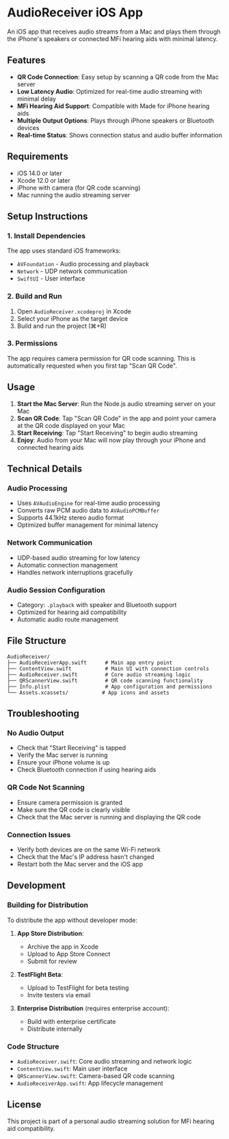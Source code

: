 # AudioReceiver iOS App

An iOS app that receives audio streams from a Mac and plays them through the iPhone's speakers or connected MFi hearing aids with minimal latency.

## Features

- **QR Code Connection**: Easy setup by scanning a QR code from the Mac server
- **Low Latency Audio**: Optimized for real-time audio streaming with minimal delay
- **MFi Hearing Aid Support**: Compatible with Made for iPhone hearing aids
- **Multiple Output Options**: Plays through iPhone speakers or Bluetooth devices
- **Real-time Status**: Shows connection status and audio buffer information

## Requirements

- iOS 14.0 or later
- Xcode 12.0 or later
- iPhone with camera (for QR code scanning)
- Mac running the audio streaming server

## Setup Instructions

### 1. Install Dependencies

The app uses standard iOS frameworks:
- `AVFoundation` - Audio processing and playback
- `Network` - UDP network communication
- `SwiftUI` - User interface

### 2. Build and Run

1. Open `AudioReceiver.xcodeproj` in Xcode
2. Select your iPhone as the target device
3. Build and run the project (⌘+R)

### 3. Permissions

The app requires camera permission for QR code scanning. This is automatically requested when you first tap "Scan QR Code".

## Usage

1. **Start the Mac Server**: Run the Node.js audio streaming server on your Mac
2. **Scan QR Code**: Tap "Scan QR Code" in the app and point your camera at the QR code displayed on your Mac
3. **Start Receiving**: Tap "Start Receiving" to begin audio streaming
4. **Enjoy**: Audio from your Mac will now play through your iPhone and connected hearing aids

## Technical Details

### Audio Processing
- Uses `AVAudioEngine` for real-time audio processing
- Converts raw PCM audio data to `AVAudioPCMBuffer`
- Supports 44.1kHz stereo audio format
- Optimized buffer management for minimal latency

### Network Communication
- UDP-based audio streaming for low latency
- Automatic connection management
- Handles network interruptions gracefully

### Audio Session Configuration
- Category: `.playback` with speaker and Bluetooth support
- Optimized for hearing aid compatibility
- Automatic audio route management

## File Structure

```
AudioReceiver/
├── AudioReceiverApp.swift      # Main app entry point
├── ContentView.swift           # Main UI with connection controls
├── AudioReceiver.swift         # Core audio streaming logic
├── QRScannerView.swift         # QR code scanning functionality
├── Info.plist                  # App configuration and permissions
└── Assets.xcassets/           # App icons and assets
```

## Troubleshooting

### No Audio Output
- Check that "Start Receiving" is tapped
- Verify the Mac server is running
- Ensure your iPhone volume is up
- Check Bluetooth connection if using hearing aids

### QR Code Not Scanning
- Ensure camera permission is granted
- Make sure the QR code is clearly visible
- Check that the Mac server is running and displaying the QR code

### Connection Issues
- Verify both devices are on the same Wi-Fi network
- Check that the Mac's IP address hasn't changed
- Restart both the Mac server and the iOS app

## Development

### Building for Distribution
To distribute the app without developer mode:

1. **App Store Distribution**:
   - Archive the app in Xcode
   - Upload to App Store Connect
   - Submit for review

2. **TestFlight Beta**:
   - Upload to TestFlight for beta testing
   - Invite testers via email

3. **Enterprise Distribution** (requires enterprise account):
   - Build with enterprise certificate
   - Distribute internally

### Code Structure
- `AudioReceiver.swift`: Core audio streaming and network logic
- `ContentView.swift`: Main user interface
- `QRScannerView.swift`: Camera-based QR code scanning
- `AudioReceiverApp.swift`: App lifecycle management

## License

This project is part of a personal audio streaming solution for MFi hearing aid compatibility.
